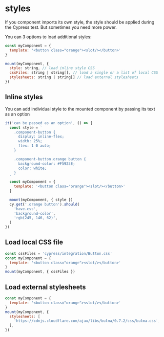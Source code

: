 # styles

If you component imports its own style, the style should be applied during the Cypress test. But sometimes you need more power.

You can 3 options to load additional styles:

```js
const myComponent = {
  template: '<button class="orange"><slot/></button>'
}

mount(myComponent, {
  style: string, // load inline style CSS
  cssFiles: string | string[], // load a single or a list of local CSS files
  stylesheets: string | string[] // load external stylesheets
})
```

## Inline styles

You can add individual style to the mounted component by passing its text as an option

```js
it('can be passed as an option', () => {
  const style = `
    .component-button {
      display: inline-flex;
      width: 25%;
      flex: 1 0 auto;
    }

    .component-button.orange button {
      background-color: #F5923E;
      color: white;
    }
  `
  const myComponent = {
    template: '<button class="orange"><slot/></button>'
  }

  mount(myComponent, { style })
  cy.get('.orange button').should(
    'have.css',
    'background-color',
    'rgb(245, 146, 62)',
  )
})
```

## Load local CSS file

```js
const cssFiles = 'cypress/integration/Button.css'
const myComponent = {
  template: '<button class="orange"><slot/></button>'
}
mount(myComponent, { cssFiles })
```

## Load external stylesheets

```js
const myComponent = {
  template: '<button class="orange"><slot/></button>'
}
mount(myComponent, {
  stylesheets: [
    'https://cdnjs.cloudflare.com/ajax/libs/bulma/0.7.2/css/bulma.css',
  ],
})
```
